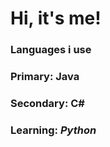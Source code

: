 # Hi, it's me!

### Languages i use
### Primary: <strong>Java</strong>
### Secondary: <strong>C#</strong>
### Learning: <i>Python</i>
